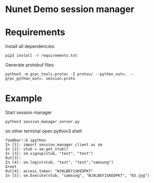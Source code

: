 # Nunet Demo session manager

# Requirements

Install all dependencies:
```
pip3 install -r requirements.txt
```

Generate protobuf files:

```
python3 -m grpc_tools.protoc -I protos/ --python_out=. --grpc_python_out=. session.proto 
```
# Example 
Start session manager
```
python3 session_manager_server.py 
```
on other terminal open python3  shell

```console
foo@bar:~$ ipython
In [1]: import session_manager_client as sm
In [2]: stub = sm.get_stub()
In [3]: sm.signup(stub, "test", "test")                                      Out[3]: 
In [4]: sm.login(stub, "test", "test","samsung")
Greet
Out[4]: access_token: "WJ8LBEY1SKEOPK7"
In [5]: sm.Execute(stub, "samsung", "WJ8LBEY1SKEOPK7", "03.jpg")  
```


